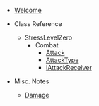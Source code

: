 * [Welcome](/)

* Class Reference
  * StressLevelZero
    * Combat
      * [Attack](/class-reference/StressLevelZero/Combat/Attack.md)
      * [AttackType](/class-reference/StressLevelZero/Combat/AttackType.md)
      * [IAttackReceiver](/class-reference/StressLevelZero/Combat/IAttackReceiver.md)

* Misc. Notes
  * [Damage](/misc-notes/Damage.md)

